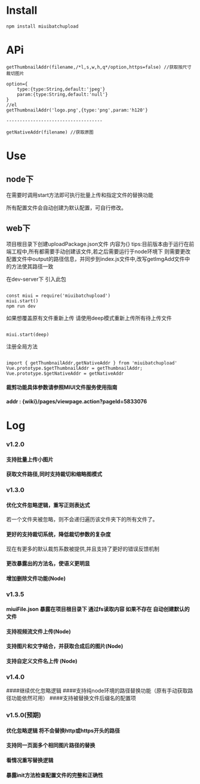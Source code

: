 # Install
```
npm install miuibatchupload
```

# APi
```
getThumbnailAddr(filename,/*l,s,w,h,q*/option,https=false) //获取按尺寸裁切图片

option={
    type:{type:String,default:'jpeg'}
    param:{type:String,default:'null'}
}
//el
getThumbnailAddr('logo.png',{type:'png',param:'h120'}

------------------------------------

getNativeAddr(filename) //获取原图

```

# Use

## node下

在需要时调用start方法即可执行批量上传和指定文件的替换功能

所有配置文件会自动创建为默认配置，可自行修改。


## web下
项目根目录下创建uploadPackage.json文件 内容为{}
tips:目前版本由于运行在前端工程中,所有都需要手动创建该文件,若之后需要运行于node环境下 则需要更改配置文件中output的路径信息，并同步到index.js文件中,改写getImgAdd文件中的方法使其路径一致

在dev-server下 引入此包
```

const miui = require('miuibatchupload')  
miui.start()
npm run dev

```
如果想覆盖原有文件重新上传 请使用deep模式重新上传所有待上传文件
```

miui.start(deep)

```
注册全局方法
```

import { getThumbnailAddr,getNativeAddr } from 'miuibatchupload'
Vue.prototype.$getThumbnailAddr = getThumbnailAddr;
Vue.prototype.$getNativeAddr = getNativeAddr

```

#### 裁剪功能具体参数请参照MIUI文件服务使用指南
#### addr : {wiki}/pages/viewpage.action?pageId=5833076

# Log


### v1.2.0

#### 支持批量上传小图片
#### 获取文件路径,同时支持裁切和缩略图模式

### v1.3.0
#### 优化文件忽略逻辑，重写正则表达式
若一个文件夹被忽略，则不会递归遍历该文件夹下的所有文件了。
#### 更好的支持裁切系统，降低裁切参数的复杂度
现在有更多的默认裁剪系数被提供,并且支持了更好的错误反馈机制
#### 更改暴露出的方法名，使语义更明显
#### 增加删除文件功能(Node)

### v1.3.5
#### miuiFile.json 暴露在项目根目录下 通过fs读取内容 如果不存在 自动创建默认的文件
#### 支持视频流文件上传(Node)
#### 支持图片和文字结合，并获取合成后的图片(Node)
#### 支持自定义文件名上传 (Node)

### v1.4.0

####继续优化忽略逻辑
####支持纯node环境的路径替换功能（原有手动获取路径功能依然可用）
####支持被替换文件后缀名的配置项

### v1.5.0(预期)

#### 优化忽略逻辑 将不会替换http或https开头的路径
#### 支持同一页面多个相同图片路径的替换
#### 看情况重写替换逻辑
#### 暴露init方法检查配置文件的完整和正确性
